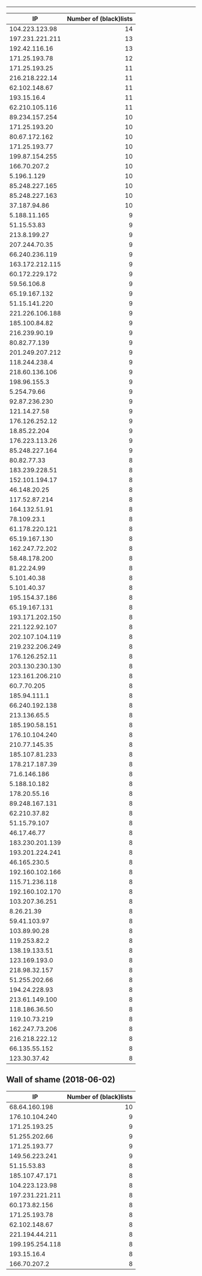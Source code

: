 ----

|IP|Number of (black)lists|
|---|--:|
104.223.123.98|14
197.231.221.211|13
192.42.116.16|13
171.25.193.78|12
171.25.193.25|11
216.218.222.14|11
62.102.148.67|11
193.15.16.4|11
62.210.105.116|11
89.234.157.254|10
171.25.193.20|10
80.67.172.162|10
171.25.193.77|10
199.87.154.255|10
166.70.207.2|10
5.196.1.129|10
85.248.227.165|10
85.248.227.163|10
37.187.94.86|10
5.188.11.165|9
51.15.53.83|9
213.8.199.27|9
207.244.70.35|9
66.240.236.119|9
163.172.212.115|9
60.172.229.172|9
59.56.106.8|9
65.19.167.132|9
51.15.141.220|9
221.226.106.188|9
185.100.84.82|9
216.239.90.19|9
80.82.77.139|9
201.249.207.212|9
118.244.238.4|9
218.60.136.106|9
198.96.155.3|9
5.254.79.66|9
92.87.236.230|9
121.14.27.58|9
176.126.252.12|9
18.85.22.204|9
176.223.113.26|9
85.248.227.164|9
80.82.77.33|8
183.239.228.51|8
152.101.194.17|8
46.148.20.25|8
117.52.87.214|8
164.132.51.91|8
78.109.23.1|8
61.178.220.121|8
65.19.167.130|8
162.247.72.202|8
58.48.178.200|8
81.22.24.99|8
5.101.40.38|8
5.101.40.37|8
195.154.37.186|8
65.19.167.131|8
193.171.202.150|8
221.122.92.107|8
202.107.104.119|8
219.232.206.249|8
176.126.252.11|8
203.130.230.130|8
123.161.206.210|8
60.7.70.205|8
185.94.111.1|8
66.240.192.138|8
213.136.65.5|8
185.190.58.151|8
176.10.104.240|8
210.77.145.35|8
185.107.81.233|8
178.217.187.39|8
71.6.146.186|8
5.188.10.182|8
178.20.55.16|8
89.248.167.131|8
62.210.37.82|8
51.15.79.107|8
46.17.46.77|8
183.230.201.139|8
193.201.224.241|8
46.165.230.5|8
192.160.102.166|8
115.71.236.118|8
192.160.102.170|8
103.207.36.251|8
8.26.21.39|8
59.41.103.97|8
103.89.90.28|8
119.253.82.2|8
138.19.133.51|8
123.169.193.0|8
218.98.32.157|8
51.255.202.66|8
194.24.228.93|8
213.61.149.100|8
118.186.36.50|8
119.10.73.219|8
162.247.73.206|8
216.218.222.12|8
66.135.55.152|8
123.30.37.42|8
Wall of shame (2018-06-02)
----

|IP|Number of (black)lists|
|---|--:|
68.64.160.198|10
176.10.104.240|9
171.25.193.25|9
51.255.202.66|9
171.25.193.77|9
149.56.223.241|9
51.15.53.83|8
185.107.47.171|8
104.223.123.98|8
197.231.221.211|8
60.173.82.156|8
171.25.193.78|8
62.102.148.67|8
221.194.44.211|8
199.195.254.118|8
193.15.16.4|8
166.70.207.2|8
